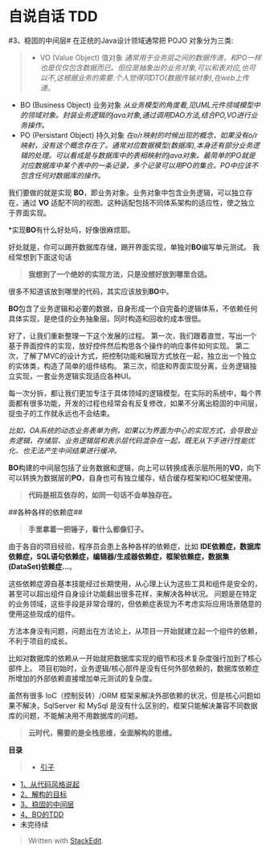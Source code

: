 自说自话 TDD
========================

#3、稳固的中间层#
在正统的Java设计领域通常把 POJO 对象分为三类:
>- VO (Value Object) 值对象
*通常用于业务层之间的数据传递，和PO一样也是仅仅包含数据而已。但应是抽象出的业务对象,可以和表对应,也可以不,这根据业务的需要.个人觉得同DTO(数据传输对象),在web上传递。*
- BO (Business Object) 业务对象
*从业务模型的角度看,见UML元件领域模型中的领域对象。封装业务逻辑的java对象,通过调用DAO方法,结合PO,VO进行业务操作。*   
- PO (Persistant Object) 持久对象
*在o/r映射的时候出现的概念，如果没有o/r映射，没有这个概念存在了。通常对应数据模型(数据库),本身还有部分业务逻辑的处理。可以看成是与数据库中的表相映射的java对象。最简单的PO就是对应数据库中某个表中的一条记录，多个记录可以用PO的集合。PO中应该不包含任何对数据库的操作。*

我们要做的就是实现 **BO**，即业务对象。业务对象中包含业务逻辑，可以独立存在，通过 **VO** 适配不同的视图。这种适配包括不同体系架构的适应性，使之独立于界面实现。

*实现**BO**有什么好处吗，好像很麻烦耶。

好处就是，你可以踢开数据库存储，踢开界面实现，单独对**BO**编写单元测试。
我经常想到下面这句话
>**我想到了一个绝妙的实现方法，只是没想好放到哪里合适。**

很多不知道该放到哪里的代码，其实应该放到**BO**中。

**BO**包含了业务逻辑和必要的数据，自身形成一个自完备的逻辑体系，不依赖任何具体实现，是绝佳的业务抽象层。同时构造和回收的成本很低。


好了，让我们重新整理一下这个发展的过程。
第一次，我们跟着直觉，写出一个基于界面控件的实现，放好控件然后构思各个操作的响应事件如何实现。
第二次，了解了MVC的设计方式，把控制功能和展现方式放在一起，独立出一个独立的实体类，构造了简单的组件结构。
第三次，彻底和界面实现分离，业务逻辑独立实现，一套业务逻辑实现适应各种UI。

每一次分拆，都让我们更加专注于具体领域的逻辑模型。在实际的系统中，每个界面都有很多功能，开发的过程也经常会有反复修改，如果不分离出稳固的中间层，捉虫子的工作就永远也不会结束。

*比如，OA系统的动态业务表单为例，如果以为界面为中心的实现方式，会导致业务逻辑，存储层、业务逻辑层和表示层代码混杂在一起，既无从下手进行性能优化、也无法产生中间结果进行缓冲。*

**BO**构建的中间层包括了业务数据和逻辑，向上可以转换成表示层所用的**VO**，向下可以转换为数据层的**PO**，自身也可有独立缓存，结合缓存框架和IOC框架使用。

>**代码是相互依存的，如同一句话不会单独存在。**

##各种各样的依赖症##
>**手里拿着一把锤子，看什么都像钉子。**

由于各自的项目经验，程序员会患上各种各样的依赖症，比如 **IDE依赖症，数据库依赖症，SQL语句依赖症，编辑器/生成器依赖症，框架依赖症，数据集(DataSet)依赖症...**。

这些依赖症源自基本技能经过长期使用，从心理上认为这些工具和组件是安全的，甚至可以超出组件自身设计功能翻出很多花样，来解决各种状况。
问题是在特定的业务领域，这些手段是非常合理的，但依赖症表现为不考虑实际应用场景随意的使用这些现成的组件。

方法本身没有问题，问题出在方法论上，从项目一开始就建立起一个组件的依赖，不利于项目的成长。

比如对数据库的依赖从一开始就把数据库实现的细节和技术复杂度强行加到了核心部件上。
项目初始时，业务逻辑/核心部件是没有任何外部依赖的，数据库依赖症所增加的外部依赖直接增加单元测试的复杂度。

虽然有很多 IoC（控制反转）/ORM 框架来解决外部依赖的状况，但是核心问题如果不解决，SqlServer 和 MySql 是没有什么区别的，框架只能解决兼容不同数据库的问题，不能解决用不用数据库的问题。

>**云时代，需要的是全栈思维，全面解构的思维。**




**目录**
>- [引子](引子.md)
- [1、从代码风格说起](1.从代码风格说起.md)
- [2、解构的目标](2.解构的目标.md)
- [3、稳固的中间层](3.稳固的中间层.md)
- [4、BO的TDD](4.BO的TDD.md)
- 未完待续

> Written with [StackEdit](https://stackedit.io/).